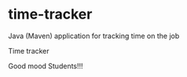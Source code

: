 # time-tracker
Java (Maven) application for tracking time on the job

Time tracker

Good mood Students!!!
